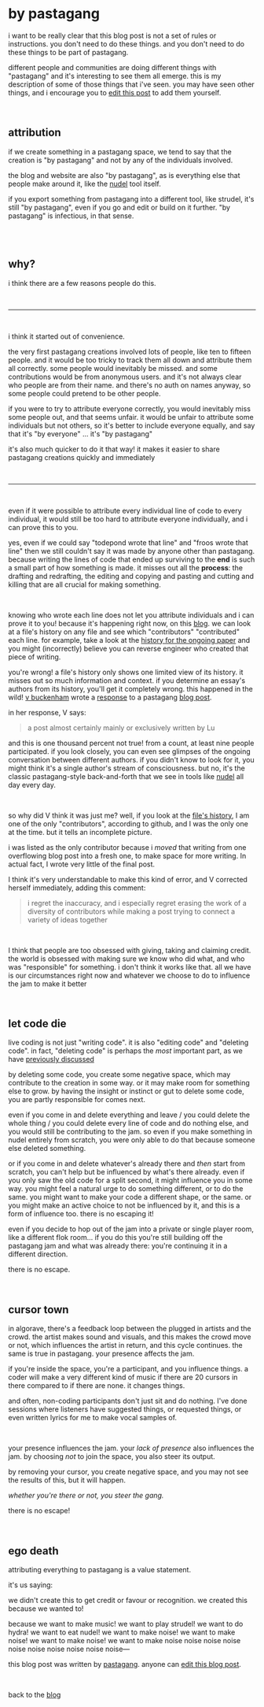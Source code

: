 # by pastagang 

i want to be really clear that this blog post is not a set of rules or instructions. you don't need to do these things. and you don't need to do these things to be part of pastagang.

different people and communities are doing different things with "pastagang" and it's interesting to see them all emerge. this is my description of some of those things that i've seen. you may have seen other things, and i encourage you to [edit this post](https://github.com/pastagang/pastagang/edit/main/blog/by-pastagang/readme.md) to add them yourself.

<br>

## attribution

if we create something in a pastagang space, we tend to say that the creation is "by pastagang" and not by any of the individuals involved.

the blog and website are also "by pastagang", as is everything else that people make around it, like the [nudel](https://nudel.cc) tool itself.

if you export something from pastagang into a different tool, like strudel, it's still "by pastagang", even if you go and edit or build on it further. "by pastagang" is infectious, in that sense. 

<br>

<br>

## why? 

i think there are a few reasons people do this.

<br>

<hr>

<br>

i think it started out of convenience.

the very first pastagang creations involved lots of people, like ten to fifteen people. and it would be too tricky to track them all down and attribute them all correctly. some people would inevitably be missed. and some contributions would be from anonymous users. and it's not always clear who people are from their name. and there's no auth on names anyway, so some people could pretend to be other people. 

if you were to try to attribute everyone correctly, you would inevitably miss some people out, and that seems unfair. it would be unfair to attribute some individuals but not others, so it's better to include everyone equally, and say that it's "by everyone" ... it's "by pastagang"

it's also much quicker to do it that way! it makes it easier to share pastagang creations quickly and immediately

<br>

<hr>

<br>

even if it were possible to attribute every individual line of code to every individual, it would still be too hard to attribute everyone individually, and i can prove this to you. 

yes, even if we could say "todepond wrote that line" and "froos wrote that line" then we still couldn't say it was made by anyone other than pastagang. because writing the lines of code that ended up surviving to the **end** is such a small part of how something is made. it misses out all the **process**: the drafting and redrafting, the editing and copying and pasting and cutting and killing that are all crucial for making something.

<br>

knowing who wrote each line does not let you attribute individuals and i can prove it to you! because it's happening right now, on this [blog](/blog). we can look at a file's history on any file and see which "contributors" "contributed" each line. for example, take a look at the [history for the ongoing paper](https://github.com/pastagang/pastagang/commits/main/paper/readme.md?before=92770c8ced1e57fa4e39cc43b9acefd6df65dc3d+35) and you might (incorrectly) believe you can reverse engineer who created that piece of writing. 

you're wrong! a file's history only shows one limited view of its history. it misses out so much information and context. if you determine an essay's authors from its history, you'll get it completely wrong. this happened in the wild! [v buckenham](https://vbuckenham.com/) wrote a [response](https://blog.vbuckenham.com/let-code-die/) to a pastagang [blog post](https://www.pastagang.cc/blog/let-code-die/origins/).

in her response, V says: 

> a post almost certainly mainly or exclusively written by Lu

and this is one thousand percent not true! from a count, at least nine people participated. if you look closely, you can even see glimpses of the ongoing conversation between different authors. if you didn't know to look for it, you might think it's a single author's stream of consciousness. but no, it's the classic pastagang-style back-and-forth that we see in tools like [nudel](https://nudel.cc) all day every day. 

<br>

so why did V think it was just me? well, if you look at the [file's history](https://github.com/pastagang/pastagang/commits/main/blog/let-code-die/origins), I am one of the only "contributors", according to github, and I was the only one at the time. but it tells an incomplete picture.

i was listed as the only contributor because i *moved* that writing from one overflowing blog post into a fresh one, to make space for more writing. In actual fact, I wrote very little of the final post. 

I think it's very understandable to make this kind of error, and V corrected herself immediately, adding this comment: 

> i regret the inaccuracy, and i especially regret erasing the work of a diversity of contributors while making a post trying to connect a variety of ideas together

<br>

I think that people are too obsessed with giving, taking and claiming credit. the world is obsessed with making sure we know who did what, and who was "responsible" for something. i don't think it works like that. all we have is our circumstances right now and whatever we choose to do to influence the jam to make it better

<br>

## let code die

live coding is not just "writing code". it is also "editing code" and "deleting code". in fact, "deleting code" is perhaps the *most* important part, as we have [previously discussed](/blog/let-code-die)

by deleting some code, you create some negative space, which may contribute to the creation in some way. or it may make room for something else to grow. by having the insight or instinct or gut to delete some code, you are partly responsible for comes next.

even if you come in and delete everything and leave / you could delete the whole thing / you could delete every line of code and do nothing else, and you would still be contributing to the jam. so even if you make something in nudel entirely from scratch, you were only able to do that because someone else deleted something.

or if you come in and delete whatever's already there and *then* start from scratch, you can't help but be influenced by what's there already. even if you only saw the old code for a split second, it might influence you in some way. you might feel a natural urge to do something different, or to do the same. you might want to make your code a different shape, or the same. or you might make an active choice to not be influenced by it, and this is a form of influence too. there is no escaping it!

even if you decide to hop out of the jam into a private or single player room, like a different flok room... if you do this you're still building off the pastagang jam and what was already there: you're continuing it in a different direction.

there is no escape.

<br>

## cursor town 

in algorave, there's a feedback loop between the plugged in artists and the crowd. the artist makes sound and visuals, and this makes the crowd move or not, which influences the artist in return, and this cycle continues. the same is true in pastagang. your presence affects the jam.

if you're inside the space, you're a participant, and you influence things. a coder will make a very different kind of music if there are 20 cursors in there compared to if there are none. it changes things. 

and often, non-coding participants don't just sit and do nothing. I've done sessions where listeners have suggested things, or requested things, or even written lyrics for me to make vocal samples of. 

<br>

your presence influences the jam. your *lack of presence* also influences the jam. by choosing *not* to join the space, you also steer its output.

by removing your cursor, you create negative space, and you may not see the results of this, but it will happen. 

*whether you're there or not, you steer the gang.*

there is no escape!

<br>

## ego death

attributing everything to pastagang is a value statement.

it's us saying:

we didn't create this to get credit or favour or recognition. we created this because we wanted to!

because we want to make music! we want to play strudel! we want to do hydra! we want to eat nudel! we want to make noise! we want to make noise! we want to make noise! we want to make noise noise noise noise noise noise noise noise noise noise—

this blog post was written by [pastagang](/). anyone can [edit this blog post](https://github.com/pastagang/pastagang/edit/main/blog/by-pastagang/readme.md). 

<br>

back to the [blog](/blog)


